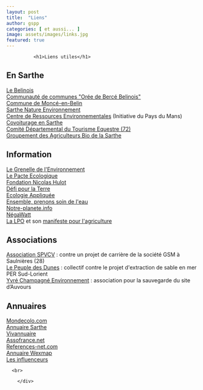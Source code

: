 ```yaml
---
layout: post
title:  "Liens"
author: gspp
categories: [ et aussi... ]
image: assets/images/links.jpg
featured: true
---
```


<div id="main">	
			
			  <h1>Liens utiles</h1>

<h2>En Sarthe</h2>
<p>
<a href="http://belinois.blogspirit.com/" target="_blank">Le Belinois</a><br>
<a href="http://www.cc-berce-belinois.fr/" target="_blank">Communauté de communes "Orée de Bercé Belinois"</a><br>
<a href="http://www.monce-en-belin.com/" target="_blank">Commune de Moncé-en-Belin</a><br>
<a href="http://www.sne72.asso.fr/" target="_blank">Sarthe Nature Environnement</a><br>
<a href="http://www.paysdumans.fr/cre-cre.html" target="_blank">Centre de Ressources Environnementales</a> (Initiative du Pays du Mans)<br>
<a href="http://www.covoiturage.sarthe.com" target="_blank">Covoiturage en Sarthe</a><br>
<a href="http://www.cdte72.fr" target="_blank">Comité Départemental du Tourisme Equestre (72)</a><br> 
<a href="http://www.gab72.org/" target="_blank">Groupement des Agriculteurs Bio de la Sarthe</a>
</p>
<h2>Information</h2>
<p>
<a href="http://www.legrenelle-environnement.gouv.fr" target="_blank">Le Grenelle de l'Environnement</a><br>
<a href="http://www.pacte-ecologique.org" target="_blank">Le Pacte Ecologique</a><br>
<a href="http://www.fondation-nicolas-hulot.org" target="_blank">Fondation Nicolas Hulot</a><br>
<a href="http://www.defipourlaterre.org" target="_blank">Défi pour la Terre</a><br>
<a href="http://seme.cer.free.fr" target="_blank">Ecologie Appliquée</a><br>
<a href="http://www.prenons-soin-de-leau.fr/" target="_blank">Ensemble, prenons soin de l'eau</a><br>
<a href="http://www.notre-planete.info" target="_blank">Notre-planete.info</a><br>
<a href="http://www.negawatt.org" target="_blank">NégaWatt</a><br>
<a href="http://www.lpo.fr" target="_blank">La LPO</a> et son <a href="http://www.lpo.fr/images/actualites/2012/Manifeste_LPO_Agriculture_22_mars_2012.pdf" target="_blank">manifeste pour l'agriculture</a>
</p>
<h2>Associations</h2>
<p>
<a href="http://www.non-a-la-carriere-de-saulnieres-28.info" target="_blank">Association SPVCV</a> : contre un projet de carrière de la société GSM à Saulnières (28)<br>
<a href="http://le-peuple-des-dunes.org" target="_blank">Le Peuple des Dunes</a> : collectif contre le projet d'extraction de sable en mer PER Sud-Lorient<br>
<a href="http://auvours.free.fr" target="_blank">Yvré Champagné Environnement</a> : association pour la sauvegarde du site d’Auvours<br>
</p>
<h2>Annuaires</h2>
<p>
<a href="http://mondecolo.com" target="_blank">Mondecolo.com</a><br>
<a href="http://www.code-postal-villes.com/sarthe/" target="_blank">Annuaire Sarthe</a><br>
<a href="http://www.vivannuaire.com" target="_blank">Vivannuaire</a><br>
<a href="http://www.assofrance.net" target="_blank">Assofrance.net</a><br>
<a href="http://www.references-net.com" target="_blank">References-net.com</a><br>
<a href="http://www.wexmap.com" target="_blank">Annuaire Wexmap</a><br>
<a href="http://influenceurs.net/news/association-grain-de-sable-et-pomme-de-pin" target="_blank">Les influenceurs</a><br>
</p>
      
      <br>
					
		</div>